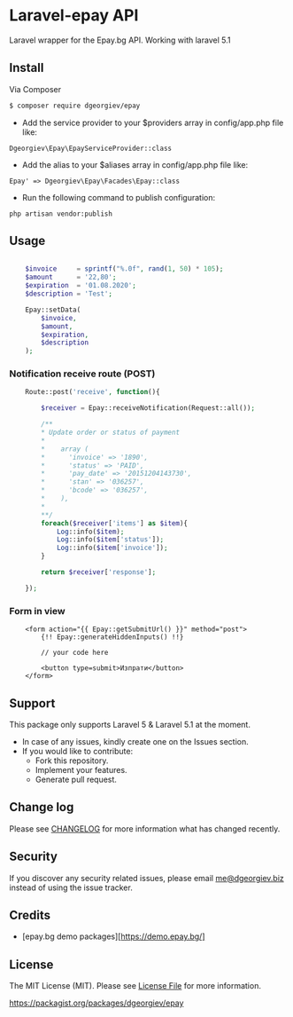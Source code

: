 # Laravel-epay API

Laravel wrapper for the Epay.bg API.
Working with laravel 5.1

## Install

Via Composer

``` bash
$ composer require dgeorgiev/epay

```

* Add the service provider to your $providers array in config/app.php file like:

```
Dgeorgiev\Epay\EpayServiceProvider::class
```

* Add the alias to your $aliases array in config/app.php file like:

```
Epay' => Dgeorgiev\Epay\Facades\Epay::class
```

* Run the following command to publish configuration:
```
php artisan vendor:publish
```


## Usage

``` php

    $invoice     = sprintf("%.0f", rand(1, 50) * 105);
    $amount      = '22,80';
    $expiration  = '01.08.2020';
    $description = 'Test';

    Epay::setData(
        $invoice,
        $amount,
        $expiration,
        $description
    );

```

### Notification receive route (POST)

``` PHP
    Route::post('receive', function(){

        $receiver = Epay::receiveNotification(Request::all());

        /**
        * Update order or status of payment
        *
        *    array (
        *      'invoice' => '1890',
        *      'status' => 'PAID',
        *      'pay_date' => '20151204143730',
        *      'stan' => '036257',
        *      'bcode' => '036257',
        *    ),
        *
        **/
        foreach($receiver['items'] as $item){
            Log::info($item);
            Log::info($item['status']);
            Log::info($item['invoice']);
        }

        return $receiver['response'];

    });
```


### Form in view
```
    <form action="{{ Epay::getSubmitUrl() }}" method="post">
        {!! Epay::generateHiddenInputs() !!}

        // your code here

        <button type=submit>Изпрати</button>
    </form>
```

## Support
This package only supports Laravel 5 & Laravel 5.1 at the moment.

* In case of any issues, kindly create one on the Issues section.
* If you would like to contribute:
  * Fork this repository.
  * Implement your features.
  * Generate pull request.

## Change log

Please see [CHANGELOG](CHANGELOG.md) for more information what has changed recently.

## Security

If you discover any security related issues, please email me@dgeorgiev.biz instead of using the issue tracker.

## Credits

- [epay.bg demo packages][https://demo.epay.bg/]

## License

The MIT License (MIT). Please see [License File](LICENSE.md) for more information.

https://packagist.org/packages/dgeorgiev/epay
